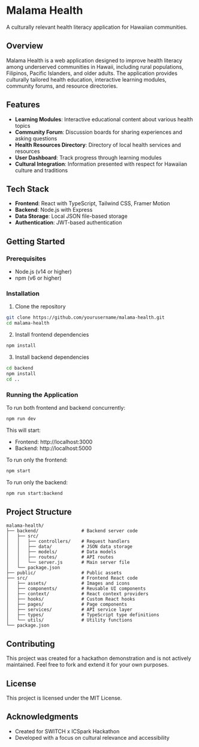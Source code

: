 # Malama Health

A culturally relevant health literacy application for Hawaiian communities.

## Overview

Malama Health is a web application designed to improve health literacy among underserved communities in Hawaii, including rural populations, Filipinos, Pacific Islanders, and older adults. The application provides culturally tailored health education, interactive learning modules, community forums, and resource directories.

## Features

- **Learning Modules**: Interactive educational content about various health topics
- **Community Forum**: Discussion boards for sharing experiences and asking questions
- **Health Resources Directory**: Directory of local health services and resources
- **User Dashboard**: Track progress through learning modules
- **Cultural Integration**: Information presented with respect for Hawaiian culture and traditions

## Tech Stack

- **Frontend**: React with TypeScript, Tailwind CSS, Framer Motion
- **Backend**: Node.js with Express
- **Data Storage**: Local JSON file-based storage
- **Authentication**: JWT-based authentication

## Getting Started

### Prerequisites

- Node.js (v14 or higher)
- npm (v6 or higher)

### Installation

1. Clone the repository
```bash
git clone https://github.com/yourusername/malama-health.git
cd malama-health
```

2. Install frontend dependencies
```bash
npm install
```

3. Install backend dependencies
```bash
cd backend
npm install
cd ..
```

### Running the Application

To run both frontend and backend concurrently:

```bash
npm run dev
```

This will start:
- Frontend: http://localhost:3000
- Backend: http://localhost:5000

To run only the frontend:
```bash
npm start
```

To run only the backend:
```bash
npm run start:backend
```

## Project Structure

```
malama-health/
├── backend/                # Backend server code
│   ├── src/
│   │   ├── controllers/    # Request handlers
│   │   ├── data/           # JSON data storage
│   │   ├── models/         # Data models
│   │   ├── routes/         # API routes
│   │   └── server.js       # Main server file
│   └── package.json
├── public/                 # Public assets
├── src/                    # Frontend React code
│   ├── assets/             # Images and icons
│   ├── components/         # Reusable UI components
│   ├── context/            # React context providers
│   ├── hooks/              # Custom React hooks
│   ├── pages/              # Page components
│   ├── services/           # API service layer
│   ├── types/              # TypeScript type definitions
│   └── utils/              # Utility functions
└── package.json
```

## Contributing

This project was created for a hackathon demonstration and is not actively maintained. Feel free to fork and extend it for your own purposes.

## License

This project is licensed under the MIT License.

## Acknowledgments

- Created for SWITCH x ICSpark Hackathon
- Developed with a focus on cultural relevance and accessibility